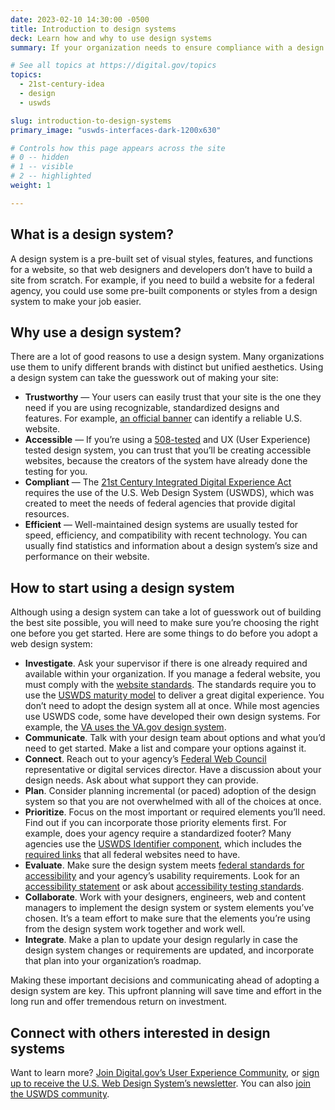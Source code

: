 ```yaml
---
date: 2023-02-10 14:30:00 -0500
title: Introduction to design systems
deck: Learn how and why to use design systems
summary: If your organization needs to ensure compliance with a design standard or align to a brand, a design system can help you achieve those goals more easily than building a site from scratch. Learn how a design system can help you and what you need to know to get started.

# See all topics at https://digital.gov/topics
topics:
  - 21st-century-idea
  - design
  - uswds

slug: introduction-to-design-systems
primary_image: "uswds-interfaces-dark-1200x630"

# Controls how this page appears across the site
# 0 -- hidden
# 1 -- visible
# 2 -- highlighted
weight: 1

---
```


## What is a design system?

A design system is a pre-built set of visual styles, features, and functions for a website, so that web designers and developers don’t have to build a site from scratch. For example, if you need to build a website for a federal agency, you could use some pre-built components or styles from a design system to make your job easier.

## Why use a design system?

There are a lot of good reasons to use a design system. Many organizations use them to unify different brands with distinct but unified aesthetics. Using a design system can take the guesswork out of making your site:

- **Trustworthy** — Your users can easily trust that your site is the one they need if you are using recognizable, standardized designs and features. For example, [an official banner](https://designsystem.digital.gov/components/banner/) can identify a reliable U.S. website.
- **Accessible** — If you’re using a [508-tested](https://www.section508.gov/test/) and UX (User Experience) tested design system, you can trust that you’ll be creating accessible websites, because the creators of the system have already done the testing for you.
- **Compliant** — The [21st Century Integrated Digital Experience Act](https://digital.gov/resources/21st-century-integrated-digital-experience-act/) requires the use of the U.S. Web Design System (USWDS), which was created to meet the needs of federal agencies that provide digital resources.
- **Efficient** — Well-maintained design systems are usually tested for speed, efficiency, and compatibility with recent technology. You can usually find statistics and information about a design system’s size and performance on their website.

## How to start using a design system

Although using a design system can take a lot of guesswork out of building the best site possible, you will need to make sure you’re choosing the right one before you get started. Here are some things to do before you adopt a web design system:

- **Investigate**. Ask your supervisor if there is one already required and available within your organization. If you manage a federal website, you must comply with the [website standards](https://designsystem.digital.gov/website-standards/). The standards require you to use the [USWDS maturity model](https://designsystem.digital.gov/maturity-model/) to deliver a great digital experience. You don’t need to adopt the design system all at once. While most agencies use USWDS code, some have developed their own design systems. For example, the [VA uses the VA.gov design system](https://design.va.gov/).
- **Communicate**. Talk with your design team about options and what you’d need to get started. Make a list and compare your options against it.
- **Connect**. Reach out to your agency’s [Federal Web Council](https://digital.gov/resources/federal-web-council/) representative or digital services director. Have a discussion about your design needs. Ask about what support they can provide.
- **Plan**. Consider planning incremental (or paced) adoption of the design system so that you are not overwhelmed with all of the choices at once.
- **Prioritize**. Focus on the most important or required elements you’ll need. Find out if you can incorporate those priority elements first. For example, does your agency require a standardized footer? Many agencies use the [USWDS Identifier component](https://designsystem.digital.gov/components/identifier/), which includes the [required links](https://digital.gov/resources/required-web-content-and-links/) that all federal websites need to have.
- **Evaluate**. Make sure the design system meets [federal standards for accessibility](https://www.access-board.gov/ict/) and your agency’s usability requirements. Look for an [accessibility statement](https://digital.gov/resources/required-web-content-and-links/#accessibility-statement) or ask about
  [accessibility testing standards](https://www.section508.gov/test/).
- **Collaborate**. Work with your designers, engineers, web and content managers to implement the design system or system elements you’ve chosen. It’s a team effort to make sure that the elements you’re using from the design system work together and work well.
- **Integrate**. Make a plan to update your design regularly in case the design system changes or requirements are updated, and incorporate that plan into your organization’s roadmap.

Making these important decisions and communicating ahead of adopting a design system are key. This upfront planning will save time and effort in the long run and offer tremendous return on investment.

## Connect with others interested in design systems

Want to learn more? [Join Digital.gov’s User Experience Community](https://digital.gov/communities/user-experience/), or [sign up to receive the U.S. Web Design System’s newsletter](https://public.govdelivery.com/accounts/USGSATTS/subscriber/new?qsp=GSA_TTS). You can also [join the USWDS community](https://designsystem.digital.gov/about/community/).
